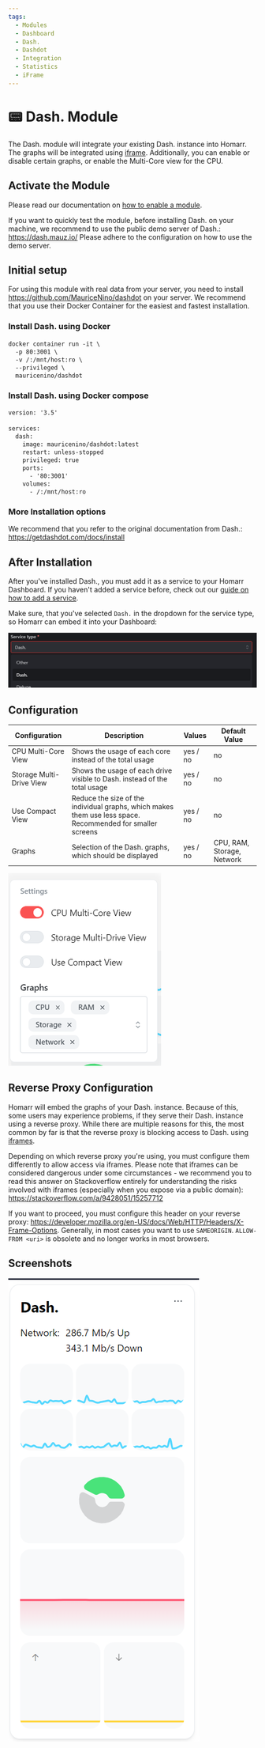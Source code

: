 ```yaml
---
tags:
  - Modules
  - Dashboard
  - Dash.
  - Dashdot
  - Integration
  - Statistics
  - iFrame
---
```


# 📟 Dash. Module

The Dash. module will integrate your existing Dash. instance into Homarr. The graphs will be integrated using [iframe](https://developer.mozilla.org/en-US/docs/Web/HTML/Element/iframe).
Additionally, you can enable or disable certain graphs, or enable the Multi-Core view for the CPU.

## Activate the Module
Please read our documentation on [how to enable a module](./../index.md#activating-a-module).

If you want to quickly test the module, before installing Dash. on your machine, we recommend to use the public demo server of Dash.:
https://dash.mauz.io/
Please adhere to the configuration on how to use the demo server.

## Initial setup
For using this module with real data from your server, you need to install https://github.com/MauriceNino/dashdot on your server. We recommend that you use their Docker Container for the easiest and fastest installation.

### Install Dash. using Docker
```
docker container run -it \
  -p 80:3001 \
  -v /:/mnt/host:ro \
  --privileged \
  mauricenino/dashdot
```

### Install Dash. using Docker compose
``` 
version: '3.5'

services:
  dash:
    image: mauricenino/dashdot:latest
    restart: unless-stopped
    privileged: true
    ports:
      - '80:3001'
    volumes:
      - /:/mnt/host:ro
```

### More Installation options
We recommend that you refer to the original documentation from Dash.:
https://getdashdot.com/docs/install

## After Installation

After you've installed Dash., you must add it as a service to your Homarr Dashboard.
If you haven't added a service before, check out our [guide on how to add a service](./../../quick-start/manage-services.md#adding-a-service).

Make sure, that you've selected ``Dash.`` in the dropdown for the service type, so Homarr can embed it into your Dashboard:

![screenshot of dash. service type selected for a service](./img/module-dashdot-service-type.png)

## Configuration
| Configuration         | Description | Values | Default Value |
| --------------------- | ----------- | ------ | ------------- |
| CPU Multi-Core View | Shows the usage of each core instead of the total usage | yes / no | no |
| Storage Multi-Drive View | Shows the usage of each drive visible to Dash. instead of the total usage | yes / no | no |
| Use Compact View | Reduce the size of the individual graphs, which makes them use less space. Recommended for smaller screens | yes / no | no |
| Graphs | Selection of the Dash. graphs, which should be displayed | yes / no | CPU, RAM, Storage, Network |

![dash dot configuration](./img/module-dashdot-configuration.png)

## Reverse Proxy Configuration
Homarr will embed the graphs of your Dash. instance.
Because of this, some users may experience problems, if they serve their Dash. instance using a reverse proxy.
While there are multiple reasons for this, the most common by far is that the reverse proxy is blocking access to Dash. using [iframes](https://developer.mozilla.org/en-US/docs/Web/HTML/Element/iframe).

Depending on which reverse proxy you're using, you must configure them differently to allow access via iframes.
Please note that iframes can be considered dangerous under some circumstances - we recommend you to read this answer on Stackoverflow entirely for understanding the risks involved with iframes (especially when you expose via a public domain): https://stackoverflow.com/a/9428051/15257712

If you want to proceed, you must configure this header on your reverse proxy: https://developer.mozilla.org/en-US/docs/Web/HTTP/Headers/X-Frame-Options. Generally, in most cases you want to use ``SAMEORIGIN``. ``ALLOW-FROM <uri>`` is obsolete and no longer works in most browsers.

## Screenshots

![dash dot module in light mode](./img/module-dashdot-light-mode.png)